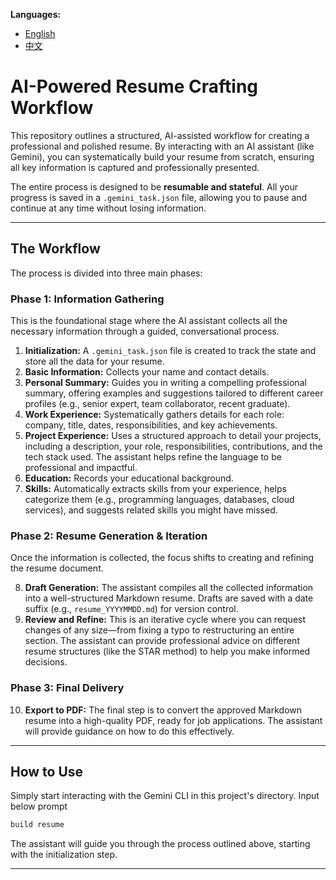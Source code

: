 
**Languages:**

*   [English](README.md)
*   [中文](README.zh.md)

# AI-Powered Resume Crafting Workflow

This repository outlines a structured, AI-assisted workflow for creating a professional and polished resume. By interacting with an AI assistant (like Gemini), you can systematically build your resume from scratch, ensuring all key information is captured and professionally presented.

The entire process is designed to be **resumable and stateful**. All your progress is saved in a `.gemini_task.json` file, allowing you to pause and continue at any time without losing information.

---

## The Workflow

The process is divided into three main phases:

### Phase 1: Information Gathering

This is the foundational stage where the AI assistant collects all the necessary information through a guided, conversational process.

1.  **Initialization:** A `.gemini_task.json` file is created to track the state and store all the data for your resume.
2.  **Basic Information:** Collects your name and contact details.
3.  **Personal Summary:** Guides you in writing a compelling professional summary, offering examples and suggestions tailored to different career profiles (e.g., senior expert, team collaborator, recent graduate).
4.  **Work Experience:** Systematically gathers details for each role: company, title, dates, responsibilities, and key achievements.
5.  **Project Experience:** Uses a structured approach to detail your projects, including a description, your role, responsibilities, contributions, and the tech stack used. The assistant helps refine the language to be professional and impactful.
6.  **Education:** Records your educational background.
7.  **Skills:** Automatically extracts skills from your experience, helps categorize them (e.g., programming languages, databases, cloud services), and suggests related skills you might have missed.

### Phase 2: Resume Generation & Iteration

Once the information is collected, the focus shifts to creating and refining the resume document.

8.  **Draft Generation:** The assistant compiles all the collected information into a well-structured Markdown resume. Drafts are saved with a date suffix (e.g., `resume_YYYYMMDD.md`) for version control.
9.  **Review and Refine:** This is an iterative cycle where you can request changes of any size—from fixing a typo to restructuring an entire section. The assistant can provide professional advice on different resume structures (like the STAR method) to help you make informed decisions.

### Phase 3: Final Delivery

10. **Export to PDF:** The final step is to convert the approved Markdown resume into a high-quality PDF, ready for job applications. The assistant will provide guidance on how to do this effectively.

---

## How to Use

Simply start interacting with the Gemini CLI in this project's directory. 
Input below prompt
``` sh
build resume
```
The assistant will guide you through the process outlined above, starting with the initialization step.

---

